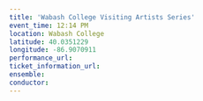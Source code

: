 ```yaml
---
title: 'Wabash College Visiting Artists Series'
event_time: 12:14 PM
location: Wabash College
latitude: 40.0351229
longitude: -86.9070911
performance_url: 
ticket_information_url: 
ensemble: 
conductor: 
---
```

